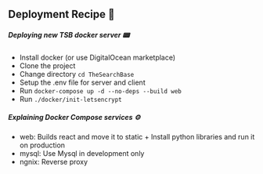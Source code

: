 ## Deployment Recipe 📝

##### Deploying new TSB docker server 📟

* Install docker (or use DigitalOcean marketplace)
* Clone the project
* Change directory `cd TheSearchBase`
* Setup the .env file for server and client
* Run `docker-compose up -d --no-deps --build web`
* Run `./docker/init-letsencrypt`



##### Explaining Docker Compose services ⚙️
* web: Builds react and move it to static + Install python libraries and run it on production
* mysql: Use Mysql in development only
* ngnix: Reverse proxy
